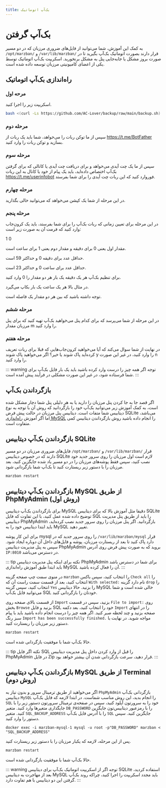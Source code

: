```yaml
---
title: بک‌آپ اتوماتیک
---
```



# بک‌آپ گرفتن

به کمک این آموزش، شما می‌توانید از فایل‌های ضروری مرزبان که در دو مسیر `/opt/marzban/` و `/var/lib/marzban/` قرار دارند بصورت اتوماتیک بک‌آپ بگیرید تا در صورت بروز مشکل یا جا‌به‌جایی پنل به مشکل برنخورید. اسکریپت بک‌آپ اتوماتیک توسط یکی از اعضای کامیونیتی مرزبان توسعه داده شده است.


## راه‌اندازی بک‌آپ اتوماتیک

### مرحه اول

اسکریپت زیر را اجرا کنید.
```bash
bash <(curl -Ls https://github.com/AC-Lover/backup/raw/main/backup.sh)
```

### مرحله دوم

سپس از ما توکن ربات را می‌خواهد، شما باید یک ربات از https://t.me/BotFather بسازید و توکن ربات را وارد کنید.

### مرحله سوم

سپس از ما یک چت آیدی می‌خواهد و برای دریافت چت‌ آیدی یا کانالی که برای گرفتن بک‌آپ اختصاص داده‌اید، باید یک پیام از خود یا کانال به این ربات https://t.me/userinfobot فوروارد کنید که این ربات چت آیدی را برای شما بفرستد.

### مرحله چهارم

در این مرحله از شما یک کپشن می‌خواهد که می‌توانید خالی بگذارید.

### مرحله پنجم

در این مرحله برای تعیین زمانی که ربات بک‌آپ را برای شما بفرستد، باید یک کرون‌جاب وارد کنید که فرمت آن به صورت زیر است:

1 0

مقدار اول یعنی 0 برای دقیقه و مقدار دوم یعنی 1 برای ساعت است.

حداقل عدد برای دقیقه 0 و حداکثر 59 است.

حداقل عدد برای ساعت 0 و حداکثر 23 است.

برای تنظیم بک‌آپ هر یک دقیقه یک بار هر دو مقدار را 0 وارد کنید.

در مثال بالا هر یک ساعت یک بار بکاپ می‌گیرد.

توجه داشته باشید که بین هر دو مقدار یک فاصله است.

### مرحله ششم

در این مرحله از شما می‌پرسد که برای کدام پنل می‌خواهید بک‌آپ تهیه کنید که برای پنل مرزبان مقدار m را وارد کنید.

### مرحله هفتم

در نهایت از شما سوال می‌کند که آیا می‌خواهید کرون‌جاب‌هایی که قبلا برای ربات تعریف کرده‌اید پاک شوند یا خیر؟ اگر می‌خواهید پاک شوند y را وارد کنید، در غیر این صورت n را وارد کنید.

::: warning توجه
اگر همه چیز را درست وارد کرده باشید باید یک بار فایل بک‌آپ برای شما فرستاده شود، در غیر این صورت مشکلی در فرآیند پیش آمده است.
:::

## بازگرداندن بک‌آپ

اگر قصد جا به جا کردن پنل مرزبان را دارید یا به هر دلیلی پنل شما دچار مشکل شده است، به کمک آموزش زیر می‌توانید بک‌آپ خود را بازگردانید که روش آن با توجه به نوع دیتابیس شما متفات است. دیتابیس پنل مرزبان در حالت پیش فرض SQLite می‌باشد، اما اگر آموزش [راه‌اندازی MySQL](https://gozargah.github.io/marzban/examples/mysql) را انجام داده باشید روش بازگرداندن دیتابیس کمی متفاوت است.

## بازگرداندن بک‌آپ دیتابیس SQLite 

فایل‌های ضروری مرزبان در دو مسیر `/opt/marzban/` و `/var/lib/marzban/` قرار دارند که در خصوص دیتابیس SQLite لازم است اول مرزبان را روی سرور جدید خود نصب کنید، سپس فقط پوشه‌های مرزبان را در دو مسیر یاد شده جایگزین کنید، بعد مرزبان را با دستور زیر ریستارت کنید تا بک‌آپ شما بازگردانی شود.

```bash
marzban restart
```

## بازگرداندن بک‌آپ دیتابیس MySQL از طریق PhpMyAdmin (روش اول)


برای بازگرداندن بک‌آپ دیتابیس MySQL دقیقا مثل آموزش بالا که برای دیتابیس SQLite توضیح داده شده عمل کنید، با این تفاوت که فایل SQL را باید از طریق پنل مدیریت دیتابیس PhpMyAdmin بازگردانید. اگر پنل مرزبان را روی سرور جدید نصب کرده‌اید، باید ابتدا دیتابیس خود را به MySQL تغییر دهید.

برای این کار پوشه mysql را روی سرور جدید که در `/var/lib/marzban/mysql` قرار دارد پاک کنید تا بعد از ریستارت مرزبان، پوشه و فایل‌های داخل آن دوباره ایجاد شود. سپس به پنل مدیریت دیتابیس PhpMyAdmin بروید که به صورت پیش فرض روی آدرس `IP:8010` در دسترس می‌باشد.

::: tip  نکته 
برای اینکه پنل مدیریت دیتابیس PhpMyAdmin برای شما در دسترس باشد باید ابتدا طبق آموزش راه‌اندازی MySQL آن را فعال کرده باشید.
:::

در منوی سمت چپ صفحه گزینه `marzban` را انتخاب کنید، سپس باکس `Check all` را انتخاب کنید، بعد از قسمت سمت راست آن که `With selected:` نام دارد گزینه `drop` را انتخاب کنید، سپس گزینه `Yes` را بزنید. حالا دیتابیس MySQL خالی شده است و شما می‌توانید فایل بک‌آپ SQL خودتان را بازگردانی کنید.

از قسمت بالای صفحه روی `Import` بزنید، سپس در قسمت `File to import:` روی بخش `Browse` بزنید و فایل SQL خود را انتخاب کنید، بعد دکمه `Import` را در انتهای صفحه بزنید و چند لحظه صبر کنید. اگر همه چیز را درست انجام داده باشید باید با پیام سبز رنگ `Import has been successfully finished.` مواجه شوید. در نهایت با دستور زیر مرزبان را ریستارت کنید.

```bash
marzban restart
```
حالا بک‌آپ شما با موفقیت بازگردانی شده است.

::: tip  نکته 
اگر فایل SQL را قبل از وارد کردن داخل پنل مدیریت دیتابیس PhpMyAdmin در فایل Zip قرار دهید، سرعت بازگردانی شدن آن بیشتر خواهد بود.
:::

## بازگرداندن بک‌آپ دیتابیس MySQL از طریق Terminal (روش دوم)

اگر می‌خواهید از طریق ترمینال سرور و بدون نیاز به `PhpMyAdmin` بازگردانی بک‌آپ دیتابیس `MySQL` را انجام بدید، این روش مناسب شماست. در ابتدا لازمه که فایل بک‌آپ `SQL` خود را به سرورتون آپلود کنید، سپس در صفحه‌ی ترمینال سرورتون دستور زیر را با جایگذاری متغیرها وارد کنید. متغیر `DB_PASSWORD` را با رمزعبور دیتابیس‌تون جایگزین کنید. متغیر `SQL_BACKUP_ADDRESS` را با آدرس فایل بک‌آپ `SQL` جایگزین کنید. سپس دستور را وارد کنید.
```
docker exec -i marzban-mysql-1 mysql -u root -p"DB_PASSWORD" marzban < "SQL_BACKUP_ADDRESS"
```

پس از این مرحله، لازمه که یکبار مرزبان را با دستور زیر ریستارت کنید.

```bash
marzban restart
```
حالا بک‌آپ شما با موفقیت بازگردانی شده است.


::: warning توجه
اگر از اسکریپت اتوماتیک بک‌آپ برای دیتابیس SQLite استفاده کردید، بعد از مهاجرت به دیتابیس MySQL باید مجدد اسکریپت را اجرا کنید، چراکه روند بک‌آپ گرفتن این دو دیتابیس با هم تفاوت دارد.
:::
